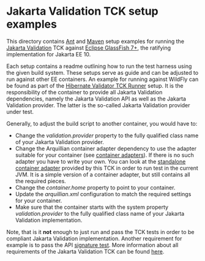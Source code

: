 # Jakarta Validation TCK setup examples

This directory contains [Ant](https://ant.apache.org) and [Maven](https://maven.apache.org/) setup examples for
running the [Jakarta Validation](https://github.com/jakartaee/validation-tck) TCK against [Eclipse GlassFish 7+](https://projects.eclipse.org/projects/ee4j.glassfish/downloads),
the ratifying implementation for Jakarta EE 10.

Each setup contains a readme outlining how to run the test harness using the given build system. These setups
serve as guide and can be adjusted to run against other EE containers. An example for running against WildFly can
be found as part of the [Hibernate Validator TCK Runner](https://github.com/hibernate/hibernate-validator/tree/master/tck-runner)
setup. It is the responsibility of the container to provide all Jakarta Validation dependencies, namely the Jakarta Validation API
as well as the Jakarta Validation provider. The latter is the so-called Jakarta Validation provider under test.

Generally, to adjust the build script to another container, you would have to:

* Change the _validation.provider_ property to the fully qualified class name of your Jakarta Validation provider.
* Change the Arquillian container adapter dependency to use the adapter suitable for your container
 (see [container adapters](https://docs.jboss.org/author/display/ARQ/Container+adapters)). If there is no such adapter
 you have to write your own. You can look at the [standalone container adapter](https://github.com/jakartaee/validation-tck/tree/main/standalone-container-adapter)
 provided by this TCK in order to run test in the current JVM. It is a simple version of a container adapter, but still
 contains all the required pieces.
* Change the _container.home_ property to point to your container.
* Update the _arquillian.xml_ configuration to match the required settings for your container.
* Make sure that the container starts with the system property _validation.provider_ to the fully qualified class name
of your Jakarta Validation implementation.

Note, that is it **not** enough to just run and pass the TCK tests in order to be compliant Jakarta Validation implementation.
Another requirement for example is to pass the API [signature test](http://docs.jboss.org/hibernate/beanvalidation/tck/3.0/reference/html_single/#sigtest).
More information about all requirements of the Jakarta Validation TCK can be found [here](http://docs.jboss.org/hibernate/beanvalidation/tck/3.0/reference/html_single/index.html#passing-the-tck).

